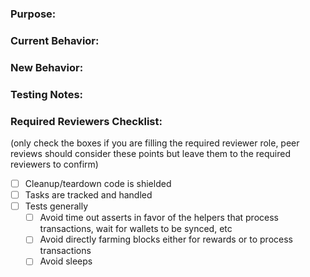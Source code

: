 <!-- Merging Requirements:
- Please give your PR a title that is release-note friendly
- In order to be merged, you must add the most appropriate category Label (Added, Changed, Fixed) to your PR
-->
<!-- Explain why this is an improvement (Does this add missing functionality, improve performance, or reduce complexity?) -->
### Purpose:



<!-- Does this PR introduce a breaking change? -->
### Current Behavior:



### New Behavior:



<!-- As we aim for complete code coverage, please include details regarding unit, and regression tests -->
### Testing Notes:


### Required Reviewers Checklist:
(only check the boxes if you are filling the required reviewer role, peer reviews should consider these points but leave them to the required reviewers to confirm)
- [ ] Cleanup/teardown code is shielded
- [ ] Tasks are tracked and handled
- [ ] Tests generally
  - [ ] Avoid time out asserts in favor of the helpers that process transactions, wait for wallets to be synced, etc
  - [ ] Avoid directly farming blocks either for rewards or to process transactions
  - [ ] Avoid sleeps

<!-- Attach any visual examples, or supporting evidence (attach any .gif/video/console output below) -->
